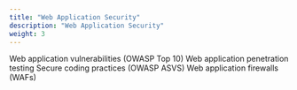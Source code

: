 ```yaml
---
title: "Web Application Security"
description: "Web Application Security"
weight: 3
---
```


Web application vulnerabilities (OWASP Top 10)
Web application penetration testing
Secure coding practices (OWASP ASVS)
Web application firewalls (WAFs)